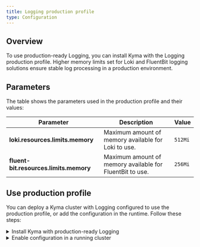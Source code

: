```yaml
---
title: Logging production profile
type: Configuration
---
```

## Overview

To use production-ready Logging, you can install Kyma with the Logging production profile. Higher memory limits set for Loki and FluentBit logging solutions ensure stable log processing in a production environment.

## Parameters

The table shows the parameters used in the production profile and their values:

 Parameter  | Description |  Value   | 
|-----------|-------------|----------|
| **loki.resources.limits.memory** | Maximum amount of memory available for Loki to use. | `512Mi` | 
| **fluent-bit.resources.limits.memory** | Maximum amount of memory available for FluentBit to use. |`256Mi`| 

## Use production profile 

You can deploy a Kyma cluster with Logging configured to use the production profile, or add the configuration in the runtime. Follow these steps:

<div tabs>
  <details>
  <summary>
  Install Kyma with production-ready Logging
 </summary>

1. Create a Kubernetes cluster for Kyma installation.

2. Apply an override that forces Logging to use the production profile:

  ```bash
  cat <<EOF | kubectl apply -f -
  ---
  apiVersion: v1
  kind: ConfigMap
  metadata:
    name: monitoring-overrides
    namespace: kyma-installer
    labels:
      installer: overrides
      component: logging
      kyma-project.io/installation: ""
  data:
    loki.resources.limits.memory: "512Mi"
    fluent-bit.resources.limits.memory: "256Mi"
  EOF
  ```
  </details>
  <details>
  <summary>
  Enable configuration in a running cluster
  </summary>

1. Apply an override that forces Logging to use the production profile:

```bash
  cat <<EOF | kubectl apply -f -
  ---
  apiVersion: v1
  kind: ConfigMap
  metadata:
    name: monitoring-overrides
    namespace: kyma-installer
    labels:
      installer: overrides
      component: logging
      kyma-project.io/installation: ""
  data:
    loki.resources.limits.memory: "512Mi"
    fluent-bit.resources.limits.memory: "256Mi"
  EOF
```
2. Run the [cluster update process](/root/kyma/#installation-update-kyma).
  </details>
</div>


